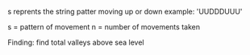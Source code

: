 s reprents the string patter moving up or down
example: 'UUDDDUUU'


s = pattern of movement
n = number of movements taken

Finding:
 find total valleys above sea level